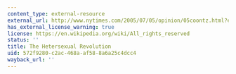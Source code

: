 ```yaml
---
content_type: external-resource
external_url: http://www.nytimes.com/2005/07/05/opinion/05coontz.html?ex=1278216000&en=969be7d15ff895af&ei=5088&partner=rssnyt&emc=rss
has_external_license_warning: true
license: https://en.wikipedia.org/wiki/All_rights_reserved
status: ''
title: The Hetersexual Revolution
uid: 572f9280-c2ac-468a-af58-8a6a25c4dcc4
wayback_url: ''
---
```

